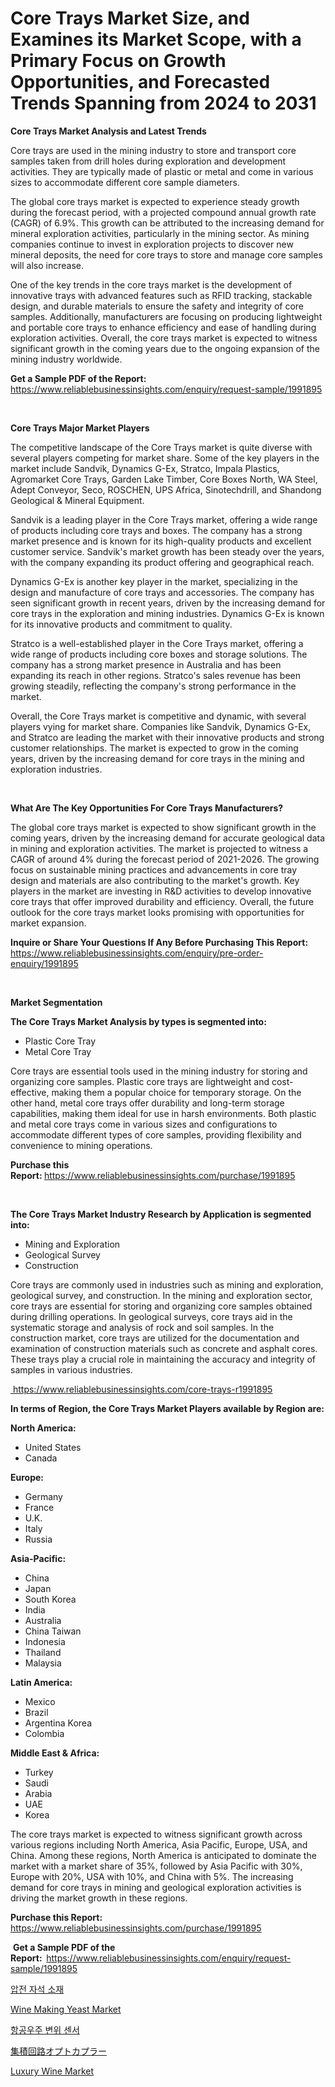 <p><h1>Core Trays Market Size, and Examines its Market Scope, with a Primary Focus on Growth Opportunities, and Forecasted Trends Spanning from 2024 to 2031</h1></p><p><strong>Core Trays Market Analysis and Latest Trends</strong></p>
<p><p>Core trays are used in the mining industry to store and transport core samples taken from drill holes during exploration and development activities. They are typically made of plastic or metal and come in various sizes to accommodate different core sample diameters.</p><p>The global core trays market is expected to experience steady growth during the forecast period, with a projected compound annual growth rate (CAGR) of 6.9%. This growth can be attributed to the increasing demand for mineral exploration activities, particularly in the mining sector. As mining companies continue to invest in exploration projects to discover new mineral deposits, the need for core trays to store and manage core samples will also increase.</p><p>One of the key trends in the core trays market is the development of innovative trays with advanced features such as RFID tracking, stackable design, and durable materials to ensure the safety and integrity of core samples. Additionally, manufacturers are focusing on producing lightweight and portable core trays to enhance efficiency and ease of handling during exploration activities. Overall, the core trays market is expected to witness significant growth in the coming years due to the ongoing expansion of the mining industry worldwide.</p></p>
<p><strong>Get a Sample PDF of the Report:&nbsp;</strong> <a href="https://www.reliablebusinessinsights.com/enquiry/request-sample/1991895">https://www.reliablebusinessinsights.com/enquiry/request-sample/1991895</a></p>
<p>&nbsp;</p>
<p><strong>Core Trays Major Market Players</strong></p>
<p><p>The competitive landscape of the Core Trays market is quite diverse with several players competing for market share. Some of the key players in the market include Sandvik, Dynamics G-Ex, Stratco, Impala Plastics, Agromarket Core Trays, Garden Lake Timber, Core Boxes North, WA Steel, Adept Conveyor, Seco, ROSCHEN, UPS Africa, Sinotechdrill, and Shandong Geological & Mineral Equipment.</p><p>Sandvik is a leading player in the Core Trays market, offering a wide range of products including core trays and boxes. The company has a strong market presence and is known for its high-quality products and excellent customer service. Sandvik's market growth has been steady over the years, with the company expanding its product offering and geographical reach.</p><p>Dynamics G-Ex is another key player in the market, specializing in the design and manufacture of core trays and accessories. The company has seen significant growth in recent years, driven by the increasing demand for core trays in the exploration and mining industries. Dynamics G-Ex is known for its innovative products and commitment to quality.</p><p>Stratco is a well-established player in the Core Trays market, offering a wide range of products including core boxes and storage solutions. The company has a strong market presence in Australia and has been expanding its reach in other regions. Stratco's sales revenue has been growing steadily, reflecting the company's strong performance in the market.</p><p>Overall, the Core Trays market is competitive and dynamic, with several players vying for market share. Companies like Sandvik, Dynamics G-Ex, and Stratco are leading the market with their innovative products and strong customer relationships. The market is expected to grow in the coming years, driven by the increasing demand for core trays in the mining and exploration industries.</p></p>
<p>&nbsp;</p>
<p><strong>What Are The Key Opportunities For Core Trays Manufacturers?</strong></p>
<p><p>The global core trays market is expected to show significant growth in the coming years, driven by the increasing demand for accurate geological data in mining and exploration activities. The market is projected to witness a CAGR of around 4% during the forecast period of 2021-2026. The growing focus on sustainable mining practices and advancements in core tray design and materials are also contributing to the market's growth. Key players in the market are investing in R&D activities to develop innovative core trays that offer improved durability and efficiency. Overall, the future outlook for the core trays market looks promising with opportunities for market expansion.</p></p>
<p><strong>Inquire or Share Your Questions If Any Before Purchasing This Report:</strong> <a href="https://www.reliablebusinessinsights.com/enquiry/pre-order-enquiry/1991895">https://www.reliablebusinessinsights.com/enquiry/pre-order-enquiry/1991895</a></p>
<p>&nbsp;</p>
<p><strong>Market Segmentation</strong></p>
<p><strong>The Core Trays Market Analysis by types is segmented into:</strong></p>
<p><ul><li>Plastic Core Tray</li><li>Metal Core Tray</li></ul></p>
<p><p>Core trays are essential tools used in the mining industry for storing and organizing core samples. Plastic core trays are lightweight and cost-effective, making them a popular choice for temporary storage. On the other hand, metal core trays offer durability and long-term storage capabilities, making them ideal for use in harsh environments. Both plastic and metal core trays come in various sizes and configurations to accommodate different types of core samples, providing flexibility and convenience to mining operations.</p></p>
<p><strong>Purchase this Report:&nbsp;</strong><a href="https://www.reliablebusinessinsights.com/purchase/1991895">https://www.reliablebusinessinsights.com/purchase/1991895</a></p>
<p>&nbsp;</p>
<p><strong>The Core Trays Market Industry Research by Application is segmented into:</strong></p>
<p><ul><li>Mining and Exploration</li><li>Geological Survey</li><li>Construction</li></ul></p>
<p><p>Core trays are commonly used in industries such as mining and exploration, geological survey, and construction. In the mining and exploration sector, core trays are essential for storing and organizing core samples obtained during drilling operations. In geological surveys, core trays aid in the systematic storage and analysis of rock and soil samples. In the construction market, core trays are utilized for the documentation and examination of construction materials such as concrete and asphalt cores. These trays play a crucial role in maintaining the accuracy and integrity of samples in various industries.</p></p>
<p><a href="https://www.reliablebusinessinsights.com/core-trays-r1991895">&nbsp;https://www.reliablebusinessinsights.com/core-trays-r1991895</a></p>
<p><strong>In terms of Region, the Core Trays Market Players available by Region are:</strong></p>
<p>
    <p> <strong> North America: </strong>
        <ul>
            <li>United States</li>
            <li>Canada</li>
        </ul>
        </p> 
    <p> <strong> Europe: </strong>
        <ul>
            <li>Germany</li>
            <li>France</li>
            <li>U.K.</li>
            <li>Italy</li>
            <li>Russia</li>
        </ul>
        </p> 
    <p> <strong> Asia-Pacific: </strong>
        <ul>
            <li>China</li>
            <li>Japan</li>
            <li>South Korea</li>
            <li>India</li>
            <li>Australia</li>
            <li>China Taiwan</li>
            <li>Indonesia</li>
            <li>Thailand</li>
            <li>Malaysia</li>
        </ul>
        </p> 
    <p> <strong> Latin America: </strong>
        <ul>
            <li>Mexico</li>
            <li>Brazil</li>
            <li>Argentina Korea</li>
            <li>Colombia</li>
        </ul>
        </p> 
    <p> <strong> Middle East & Africa: </strong>
        <ul>
            <li>Turkey</li>
            <li>Saudi</li>
            <li>Arabia</li>
            <li>UAE</li>
            <li>Korea</li>
        </ul>
    </p>
    </p>
<p><p>The core trays market is expected to witness significant growth across various regions including North America, Asia Pacific, Europe, USA, and China. Among these regions, North America is anticipated to dominate the market with a market share of 35%, followed by Asia Pacific with 30%, Europe with 20%, USA with 10%, and China with 5%. The increasing demand for core trays in mining and geological exploration activities is driving the market growth in these regions.</p></p>
<p><strong>Purchase this Report: </strong><a href="https://www.reliablebusinessinsights.com/purchase/1991895">https://www.reliablebusinessinsights.com/purchase/1991895</a></p>
<p>&nbsp;<strong>Get a Sample PDF of the Report:&nbsp;&nbsp;</strong><a href="https://www.reliablebusinessinsights.com/enquiry/request-sample/1991895">https://www.reliablebusinessinsights.com/enquiry/request-sample/1991895</a></p>
<p><strong></strong></p>
<p><p><a href="https://github.com/Howaoole34545/Market-Research-Report-List-2/blob/main/4517679164142.md">압전 자석 소재</a></p><p><a href="https://github.com/kmtkihkn89/Market-Research-Report-List-1/blob/main/wine-making-yeast-market.md">Wine Making Yeast Market</a></p><p><a href="https://github.com/sougarounis/Market-Research-Report-List-4/blob/main/5828312164141.md">항공우주 변위 센서</a></p><p><a href="https://github.com/BrionnaBoyle/Market-Research-Report-List-1/blob/main/5454704153649.md">集積回路オプトカプラー</a></p><p><a href="https://github.com/kimjmgeh81/Market-Research-Report-List-1/blob/main/luxury-wine-market.md">Luxury Wine Market</a></p></p>